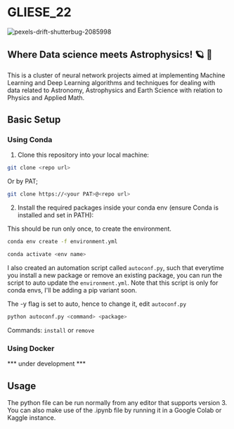 # GLIESE_22

![pexels-drift-shutterbug-2085998](https://user-images.githubusercontent.com/69007849/208246475-093a974b-03e3-4b14-880f-ff161c19b6a4.jpg) 

## Where Data science meets Astrophysics! :ringed_planet: :rocket:

This is a cluster of neural network projects aimed at implementing Machine Learning and Deep Learning algorithms and techniques for dealing with data related to Astronomy, Astrophysics
and Earth Science with relation to Physics and Applied Math.


## Basic Setup

### Using Conda

1. Clone this repository into your local machine:
```bash
git clone <repo url>
```

Or by PAT;

```bash
git clone https://<your PAT>@<repo url>
```

2. Install the required packages inside your conda env (ensure Conda is installed and set in PATH):

This should be run only once, to create the environment.

```bash
conda env create -f environment.yml

conda activate <env name>
```

I also created an automation script called `autoconf.py`, such that everytime you install a new package or remove an existing package, you can run the script to auto update the `environment.yml`. Note that this script is only for conda envs, I'll be adding a pip variant soon.

The -y flag is set to auto, hence to change it, edit `autoconf.py`

```bash
python autoconf.py <command> <package>
```

Commands: `install` or `remove`

### Using Docker

*** under development ***

## Usage

The python file can be run normally from any editor that supports version 3. You can also make use of the .ipynb file by running it in a Google Colab or Kaggle instance.





